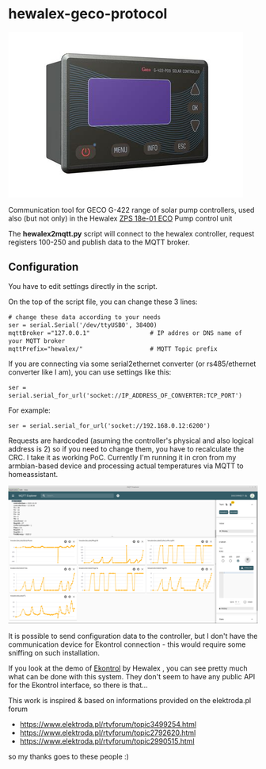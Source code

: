 # hewalex-geco-protocol
![G422](docs/g422-p07.jpeg)

Communication tool for GECO G-422 range of solar pump controllers, used also (but not only) in the Hewalex [ZPS 18e-01 ECO](https://www.hewalex.eu/en/offer/pump-groups-and-expansion-vessels/zps-18e-01-eco-pump-and-control-unit.html) Pump control unit

The **hewalex2mqtt.py** script will connect to the hewalex controller, request registers 100-250 and publish data to the MQTT broker.
## Configuration
You have to edit settings directly in the script.

On the top of the script file, you can change these 3 lines:

```
# change these data according to your needs
ser = serial.Serial('/dev/ttyUSB0', 38400)
mqttBroker ="127.0.0.1" 				# IP addres or DNS name of your MQTT broker
mqttPrefix="hewalex/"					# MQTT Topic prefix 
```
If you are connecting via some serial2ethernet converter (or rs485/ethernet converter like I am), you can use settings like this:
```
ser = serial.serial_for_url('socket://IP_ADDRESS_OF_CONVERTER:TCP_PORT')
```
For example:
```
ser = serial.serial_for_url('socket://192.168.0.12:6200')
```

Requests are hardcoded (asuming the controller's physical and also logical address is 2) so if you need to change them, you have to recalculate the CRC. 
I take it as working PoC. Currently I'm running it in cron from my armbian-based device and processing actual temperatures via MQTT to homeassistant.

![mqtt](docs/mqtt.png)

It is possible to send configuration data to the controller, but I don't have the communication device for Ekontrol connection - this would require some sniffing on such installation. 

If you look at the demo of [Ekontrol](https://ekontrol.pl/en/33570/scheme/) by Hewalex , you can see pretty much what can be done with this system. They don't seem to have any public API for the Ekontrol interface, so there is that...

This work is inspired & based on informations provided on the elektroda.pl forum 
- https://www.elektroda.pl/rtvforum/topic3499254.html
- https://www.elektroda.pl/rtvforum/topic2792620.html
- https://www.elektroda.pl/rtvforum/topic2990515.html

so my thanks goes to these people :)
